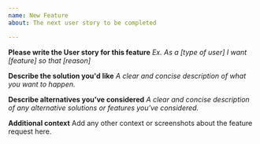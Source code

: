 ```yaml
---
name: New Feature
about: The next user story to be completed

---
```


**Please write the User story for this feature**
_Ex. As a [type of user] I want [feature] so that [reason]_

**Describe the solution you'd like**
_A clear and concise description of what you want to happen._

**Describe alternatives you've considered**
_A clear and concise description of any alternative solutions or features you've considered._

**Additional context**
Add any other context or screenshots about the feature request here.
